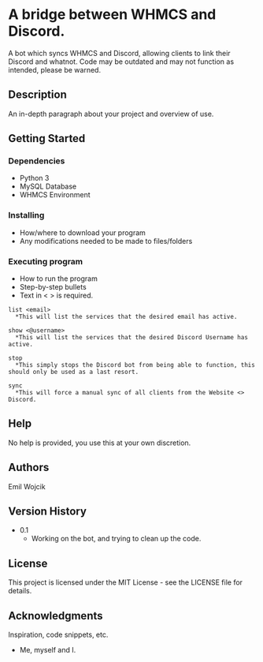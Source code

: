 # A bridge between WHMCS and Discord.

A bot which syncs WHMCS and Discord, allowing clients to link their Discord and whatnot. Code may be outdated and may not function as intended, please be warned.


## Description

An in-depth paragraph about your project and overview of use.

## Getting Started

### Dependencies

* Python 3
* MySQL Database
* WHMCS Environment

### Installing

* How/where to download your program
* Any modifications needed to be made to files/folders

### Executing program

* How to run the program
* Step-by-step bullets
* Text in < > is required.
```
list <email>
  *This will list the services that the desired email has active.
```
```
show <@username>
  *This will list the services that the desired Discord Username has active.
```
```
stop
  *This simply stops the Discord bot from being able to function, this should only be used as a last resort.
```
```
sync
  *This will force a manual sync of all clients from the Website <> Discord.
```

## Help

No help is provided, you use this at your own discretion. 
  
## Authors

Emil Wojcik
  
## Version History

* 0.1
    * Working on the bot, and trying to clean up the code.

## License

This project is licensed under the MIT License - see the LICENSE file for details.

## Acknowledgments

Inspiration, code snippets, etc.
* Me, myself and I.
